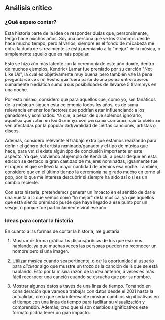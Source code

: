 ## Análisis crítico

### ¿Qué espero contar?

Esta historia parte de la idea de responder dudas que, personalmente, tengo hace muchos años. Soy una persona que ve los Grammys desde hace mucho tiempo, pero al verlos, siempre en el fondo de mi cabeza me entra la duda de si realmente se está premiando a lo "mejor" de la música, o simplemente aquello que es más popular. 

Esto se hizo aún más latente con la ceremonia de este año donde, dentro de muchos ejemplos, Kendrick Lamar fue premiado por su canción "Not Like Us", la cual es objetivamente muy buena, pero también vale la pena preguntarse de si el hecho que fuera parte de una pelea entre raperos sumamente mediática sumo a sus posibilidades de llevarse 5 Grammys en una noche.

Por esto mismo, considero que para aquellos que, como yo, son fanáticos de la música y siguen esta ceremonia todos los años, es de suma relevancia entener los factores que podrían estar influenciando a los ganadores y nominados. Ya que, a pesar de que solemos ignorarlo, aquellos que votan en los Grammys son personas comunes, que también se ven afectadas por la popularidad/viralidad de ciertas canciones, artistas o discos. 

Además, considero relevante el trabajo extra que estamos realizando para definir el género del artista nominado/ganador y el tipo de música que hace, para ver si existe algún tipo de conclusión importante en este aspecto. Ya que, volviendo al ejemplo de Kendrick, a pesar de que en esta edición se destacó la gran cantidad de mujeres nominadas, igualmente fue el rapero el que se llevó la mayor cantidad de premios esa noche. También, considero que en el último tiempo la ceremonia ha girado mucho en torno al pop, por lo que me interesa descubrir si siempre ha sido así o si es un cambio reciente.

Con esta historia, pretendemos generar un impacto en el sentido de darle una vuelta a lo que vemos como "lo mejor" de la música, ya que aquellos que está siendo premiado puede que haya llegado a ese punto por un sesgo, o porque fue particularmente viral ese año.


### Ideas para contar la historia

En cuanto a las formas de contar la historia, me gustaría:

1. Mostrar de forma gráfica los discos/artistas de los que estamos hablando, ya que muchas veces las personas pueden no reconocer un nombre pero si una imagen.

2. Utilizar música cuando sea pertinente, o dar la oportunidad al usuario para *clickear* algo que muestre un trozo de la canción de la que se está hablando. Esto por la misma razón de la idea anterior, a veces es más fácil reconocer una canción cuando se escucha que por su nombre.

3. Mostrar algunos datos a través de una línea de tiempo. Tomando en consideración que vamos a trabajar con datos desde el 2001 hasta la actualidad, creo que sería interesante mostrar cambios significativos en el tiempo con una línea de tiempo para facilitar su visualización y comprensión. Además, creo que si son cambios significativos este formato podría tener un gran impacto.